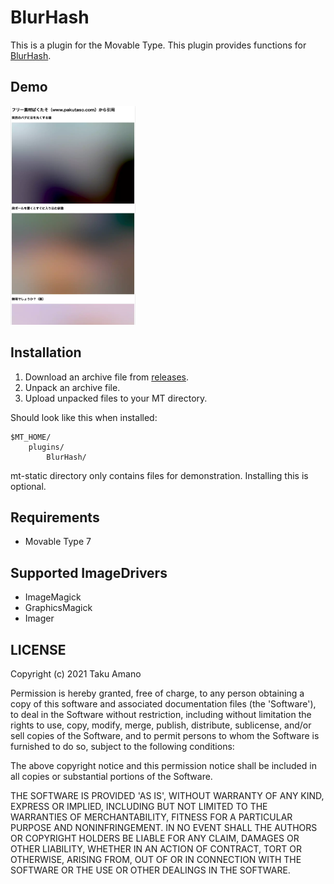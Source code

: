 # BlurHash

This is a plugin for the Movable Type.
This plugin provides functions for [BlurHash](https://blurha.sh/).

## Demo

<img src="https://raw.githubusercontent.com/usualoma/mt-plugin-BlurHash/main/artwork/demo.webp" width="200" height="350" alt="Demo" />

## Installation

1. Download an archive file from [releases](https://github.com/usualoma/mt-plugin-BlurHash/releases).
1. Unpack an archive file.
1. Upload unpacked files to your MT directory.

Should look like this when installed:

    $MT_HOME/
        plugins/
            BlurHash/

mt-static directory only contains files for demonstration. Installing this is optional.

## Requirements

* Movable Type 7

## Supported ImageDrivers

* ImageMagick
* GraphicsMagick
* Imager

## LICENSE

Copyright (c) 2021 Taku Amano

Permission is hereby granted, free of charge, to any person obtaining
a copy of this software and associated documentation files (the
'Software'), to deal in the Software without restriction, including
without limitation the rights to use, copy, modify, merge, publish,
distribute, sublicense, and/or sell copies of the Software, and to
permit persons to whom the Software is furnished to do so, subject to
the following conditions:

The above copyright notice and this permission notice shall be
included in all copies or substantial portions of the Software.

THE SOFTWARE IS PROVIDED 'AS IS', WITHOUT WARRANTY OF ANY KIND,
EXPRESS OR IMPLIED, INCLUDING BUT NOT LIMITED TO THE WARRANTIES OF
MERCHANTABILITY, FITNESS FOR A PARTICULAR PURPOSE AND NONINFRINGEMENT.
IN NO EVENT SHALL THE AUTHORS OR COPYRIGHT HOLDERS BE LIABLE FOR ANY
CLAIM, DAMAGES OR OTHER LIABILITY, WHETHER IN AN ACTION OF CONTRACT,
TORT OR OTHERWISE, ARISING FROM, OUT OF OR IN CONNECTION WITH THE
SOFTWARE OR THE USE OR OTHER DEALINGS IN THE SOFTWARE.
